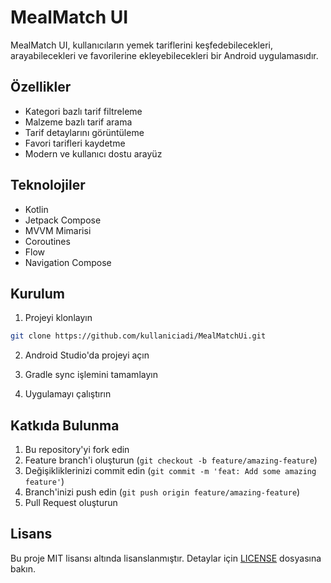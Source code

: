 # MealMatch UI

MealMatch UI, kullanıcıların yemek tariflerini keşfedebilecekleri, arayabilecekleri ve favorilerine ekleyebilecekleri bir Android uygulamasıdır.

## Özellikler

- Kategori bazlı tarif filtreleme
- Malzeme bazlı tarif arama
- Tarif detaylarını görüntüleme
- Favori tarifleri kaydetme
- Modern ve kullanıcı dostu arayüz

## Teknolojiler

- Kotlin
- Jetpack Compose
- MVVM Mimarisi
- Coroutines
- Flow
- Navigation Compose

## Kurulum

1. Projeyi klonlayın
```bash
git clone https://github.com/kullaniciadi/MealMatchUi.git
```

2. Android Studio'da projeyi açın

3. Gradle sync işlemini tamamlayın

4. Uygulamayı çalıştırın

## Katkıda Bulunma

1. Bu repository'yi fork edin
2. Feature branch'i oluşturun (`git checkout -b feature/amazing-feature`)
3. Değişikliklerinizi commit edin (`git commit -m 'feat: Add some amazing feature'`)
4. Branch'inizi push edin (`git push origin feature/amazing-feature`)
5. Pull Request oluşturun

## Lisans

Bu proje MIT lisansı altında lisanslanmıştır. Detaylar için [LICENSE](LICENSE) dosyasına bakın. 